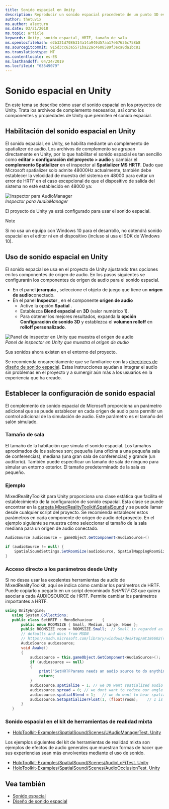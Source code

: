 ```yaml
---
title: Sonido espacial en Unity
description: Reproducir un sonido espacial procedente de un punto 3D específico dentro de la escena de Unity.
author: thetuvix
ms.author: alexturn
ms.date: 03/21/2018
ms.topic: article
keywords: Unity, sonido espacial, HRTF, tamaño de sala
ms.openlocfilehash: e2b321d7086314a14a940d57aa17e67636c758b8
ms.sourcegitcommit: 915d3cc63a5571ba22ac4608589f3eca8da1bc81
ms.translationtype: MT
ms.contentlocale: es-ES
ms.lasthandoff: 04/24/2019
ms.locfileid: "63549079"
---
```

# <a name="spatial-sound-in-unity"></a>Sonido espacial en Unity

En este tema se describe cómo usar el sonido espacial en los proyectos de Unity. Trata los archivos de complemento necesarios, así como los componentes y propiedades de Unity que permiten el sonido espacial.

## <a name="enabling-spatial-sound-in-unity"></a>Habilitación del sonido espacial en Unity

El sonido espacial, en Unity, se habilita mediante un complemento de spatializer de audio. Los archivos de complemento se agrupan directamente en Unity, por lo que habilitar el sonido espacial es tan sencillo como **editar > configuración del proyecto > audio** y cambiar el **complemento Spatializer** en el inspector al **Spatializer MS HRTF**. Dado que Microsoft spatializer solo admite 48000Hz actualmente, también debe establecer la velocidad de muestra del sistema en 48000 para evitar un error de HRTF en el caso excepcional de que el dispositivo de salida del sistema no esté establecido en 48000 ya:

![Inspector para AudioManager](images/audio-250px.png)<br>
*Inspector para AudioManager*

El proyecto de Unity ya está configurado para usar el sonido espacial.

>[!NOTE]
>Si no usa un equipo con Windows 10 para el desarrollo, no obtendrá sonido espacial en el editor ni en el dispositivo (incluso si usa el SDK de Windows 10).

## <a name="using-spatial-sound-in-unity"></a>Uso de sonido espacial en Unity

El sonido espacial se usa en el proyecto de Unity ajustando tres opciones en los componentes de origen de audio. En los pasos siguientes se configurarán los componentes de origen de audio para el sonido espacial.
* En el panel **jerarquía** , seleccione el objeto de juego que tiene un **origen de audio**conectado.
* En el panel **Inspector** , en el componente **origen de audio**
    * Active la opción **Spatial** .
    * Establezca **Blend espacial** en **3D** (valor numérico 1).
    * Para obtener los mejores resultados, expanda la **opción Configuración de sonido 3D** y establezca el **volumen rolloff** en **rolloff personalizado**.

![Panel de inspector en Unity que muestra el origen de audio](images/audiosource.png)<br>
*Panel de inspector en Unity que muestra el origen de audio*

Sus sonidos ahora existen en el entorno del proyecto.

Se recomienda encarecidamente que se familiarice con las [directrices de diseño de sonido espacial](spatial-sound-design.md). Estas instrucciones ayudan a integrar el audio sin problemas en el proyecto y a sumergir aún más a los usuarios en la experiencia que ha creado.

## <a name="setting-spatial-sound-settings"></a>Establecer la configuración de sonido espacial

El complemento de sonido espacial de Microsoft proporciona un parámetro adicional que se puede establecer en cada origen de audio para permitir un control adicional de la simulación de audio. Este parámetro es el tamaño del salón simulado.

### <a name="room-size"></a>Tamaño de sala

El tamaño de la habitación que simula el sonido espacial. Los tamaños aproximados de los salones son; pequeña (una oficina a una pequeña sala de conferencias), mediana (una gran sala de conferencias) y grande (un auditorio). También puede especificar un tamaño de sala de ninguno para simular un entorno exterior. El tamaño predeterminado de la sala es pequeño.

### <a name="example"></a>Ejemplo

MixedRealityToolkit para Unity proporciona una clase estática que facilita el establecimiento de la configuración de sonido espacial. Esta clase se puede encontrar en la [carpeta MixedRealityToolkit\SpatialSound](https://github.com/Microsoft/MixedRealityToolkit-Unity/tree/htk_release/Assets/HoloToolkit/SpatialSound) y se puede llamar desde cualquier script del proyecto. Se recomienda establecer estos parámetros en cada componente de origen de audio del proyecto. En el ejemplo siguiente se muestra cómo seleccionar el tamaño de la sala mediana para un origen de audio conectado.

```cs
AudioSource audioSource = gameObject.GetComponent<AudioSource>()

if (audioSource != null) {
    SpatialSoundSettings.SetRoomSize(audioSource, SpatialMappingRoomSizes.Medium);
}
```

### <a name="directly-accessing-parameters-from-unity"></a>Acceso directo a los parámetros desde Unity

Si no desea usar las excelentes herramientas de audio de MixedRealityToolkit, aquí se indica cómo cambiar los parámetros de HRTF. Puede copiarlo y pegarlo en un script denominado *SetHRTF.CS* que quiera asociar a cada AUDIOSOURCE de HRTF. Permite cambiar los parámetros importantes a HRTF.

```cs
using UnityEngine;
   using System.Collections;
   public class SetHRTF : MonoBehaviour    {
       public enum ROOMSIZE { Small, Medium, Large, None };
       public ROOMSIZE room = ROOMSIZE.Small;  // Small is regarded as the "most average"
       // defaults and docs from MSDN
       // https://msdn.microsoft.com/library/windows/desktop/mt186602(v=vs.85).aspx
       AudioSource audiosource;
       void Awake()
       {
           audiosource = this.gameObject.GetComponent<AudioSource>();
           if (audiosource == null)
           {
               print("SetHRTFParams needs an audio source to do anything.");
               return;
           }
           audiosource.spatialize = 1; // we DO want spatialized audio
           audiosource.spread = 0; // we dont want to reduce our angle of hearing
           audiosource.spatialBlend = 1;   // we do want to hear spatialized audio
           audiosource.SetSpatializerFloat(1, (float)room);    // 1 is the roomsize param
       }
   }
```
### <a name="spatial-sound-in-mixed-reality-toolkit"></a>Sonido espacial en el kit de herramientas de realidad mixta
- [HoloToolkit-Examples/SpatialSound/Scenes/UAudioManagerTest. Unity](https://github.com/Microsoft/MixedRealityToolkit-Unity/blob/htk_release/Assets/HoloToolkit-Examples/SpatialSound/Scenes/UAudioManagerTest.unity)

Los ejemplos siguientes del kit de herramientas de realidad mixta son ejemplos de efectos de audio generales que muestran formas de hacer que sus experiencias sean más envolventes mediante el uso de sonido.
- [HoloToolkit-Examples/SpatialSound/Scenes/AudioLoFiTest. Unity](https://github.com/Microsoft/MixedRealityToolkit-Unity/blob/htk_release/Assets/HoloToolkit-Examples/SpatialSound/Scenes/AudioLoFiTest.unity)
- [HoloToolkit-Examples/SpatialSound/Scenes/AudioOcclusionTest. Unity](https://github.com/Microsoft/MixedRealityToolkit-Unity/blob/htk_release/Assets/HoloToolkit-Examples/SpatialSound/Scenes/AudioOcclusionTest.unity)

## <a name="see-also"></a>Vea también
* [Sonido espacial](spatial-sound.md)
* [Diseño de sonido espacial](spatial-sound-design.md)
